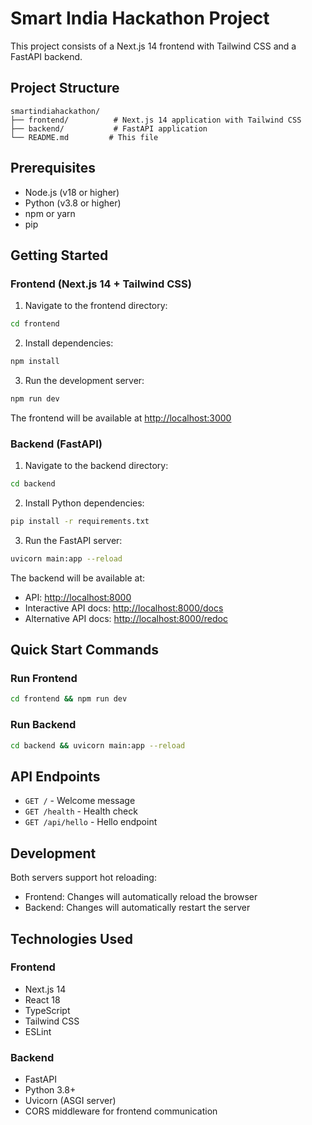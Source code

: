 # Smart India Hackathon Project

This project consists of a Next.js 14 frontend with Tailwind CSS and a FastAPI backend.

## Project Structure

```
smartindiahackathon/
├── frontend/          # Next.js 14 application with Tailwind CSS
├── backend/           # FastAPI application
└── README.md         # This file
```

## Prerequisites

- Node.js (v18 or higher)
- Python (v3.8 or higher)
- npm or yarn
- pip

## Getting Started

### Frontend (Next.js 14 + Tailwind CSS)

1. Navigate to the frontend directory:
```bash
cd frontend
```

2. Install dependencies:
```bash
npm install
```

3. Run the development server:
```bash
npm run dev
```

The frontend will be available at [http://localhost:3000](http://localhost:3000)

### Backend (FastAPI)

1. Navigate to the backend directory:
```bash
cd backend
```

2. Install Python dependencies:
```bash
pip install -r requirements.txt
```

3. Run the FastAPI server:
```bash
uvicorn main:app --reload
```

The backend will be available at:
- API: [http://localhost:8000](http://localhost:8000)
- Interactive API docs: [http://localhost:8000/docs](http://localhost:8000/docs)
- Alternative API docs: [http://localhost:8000/redoc](http://localhost:8000/redoc)

## Quick Start Commands

### Run Frontend
```bash
cd frontend && npm run dev
```

### Run Backend
```bash
cd backend && uvicorn main:app --reload
```

## API Endpoints

- `GET /` - Welcome message
- `GET /health` - Health check
- `GET /api/hello` - Hello endpoint

## Development

Both servers support hot reloading:
- Frontend: Changes will automatically reload the browser
- Backend: Changes will automatically restart the server

## Technologies Used

### Frontend
- Next.js 14
- React 18
- TypeScript
- Tailwind CSS
- ESLint

### Backend
- FastAPI
- Python 3.8+
- Uvicorn (ASGI server)
- CORS middleware for frontend communication
